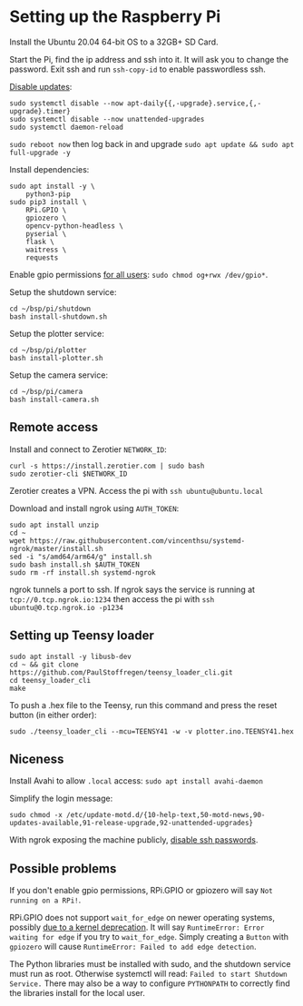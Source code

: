 # Setting up the Raspberry Pi

Install the Ubuntu 20.04 64-bit OS to a 32GB+ SD Card.

Start the Pi, find the ip address and ssh into it. It will ask you to change the password. Exit ssh and run `ssh-copy-id` to enable passwordless ssh.

[Disable updates](https://www.reddit.com/r/linuxadmin/comments/kvcfv0/ubuntu_unattendedupgrades_other/gizk3z8/):

```
sudo systemctl disable --now apt-daily{{,-upgrade}.service,{,-upgrade}.timer}
sudo systemctl disable --now unattended-upgrades
sudo systemctl daemon-reload
```

`sudo reboot now` then log back in and upgrade `sudo apt update && sudo apt full-upgrade -y`

Install dependencies:

```
sudo apt install -y \
    python3-pip
sudo pip3 install \
    RPi.GPIO \
    gpiozero \
    opencv-python-headless \
    pyserial \
    flask \
    waitress \
    requests
```

Enable gpio permissions [for all users](https://github.com/gpiozero/gpiozero/issues/837#issuecomment-703743142): `sudo chmod og+rwx /dev/gpio*`.

Setup the shutdown service:

```
cd ~/bsp/pi/shutdown
bash install-shutdown.sh
```

Setup the plotter service:

```
cd ~/bsp/pi/plotter
bash install-plotter.sh
```

Setup the camera service:

```
cd ~/bsp/pi/camera
bash install-camera.sh
```

## Remote access

Install and connect to Zerotier `NETWORK_ID`:

```
curl -s https://install.zerotier.com | sudo bash
sudo zerotier-cli $NETWORK_ID
```

Zerotier creates a VPN. Access the pi with `ssh ubuntu@ubuntu.local`

Download and install ngrok using `AUTH_TOKEN`:

```
sudo apt install unzip
cd ~
wget https://raw.githubusercontent.com/vincenthsu/systemd-ngrok/master/install.sh
sed -i "s/amd64/arm64/g" install.sh
sudo bash install.sh $AUTH_TOKEN
sudo rm -rf install.sh systemd-ngrok 
```

ngrok tunnels a port to ssh. If ngrok says the service is running at `tcp://0.tcp.ngrok.io:1234` then access the pi with `ssh ubuntu@0.tcp.ngrok.io -p1234`

## Setting up Teensy loader

```
sudo apt install -y libusb-dev
cd ~ && git clone https://github.com/PaulStoffregen/teensy_loader_cli.git
cd teensy_loader_cli
make
```

To push a .hex file to the Teensy, run this command and press the reset button (in either order):

```
sudo ./teensy_loader_cli --mcu=TEENSY41 -w -v plotter.ino.TEENSY41.hex
```

## Niceness

Install Avahi to allow `.local` access: `sudo apt install avahi-daemon`

Simplify the login message:

```
sudo chmod -x /etc/update-motd.d/{10-help-text,50-motd-news,90-updates-available,91-release-upgrade,92-unattended-upgrades}
```

With ngrok exposing the machine publicly, [disable ssh passwords](https://www.cyberciti.biz/faq/how-to-disable-ssh-password-login-on-linux/).

## Possible problems

If you don't enable gpio permissions, RPi.GPIO or gpiozero will say `Not running on a RPi!`.

RPi.GPIO does not support `wait_for_edge` on newer operating systems, possibly [due to a kernel deprecation](https://sourceforge.net/p/raspberry-gpio-python/tickets/175/). It will say `RuntimeError: Error waiting for edge` if you try to `wait_for_edge`. Simply creating a `Button` with `gpiozero` will cause `RuntimeError: Failed to add edge detection`.

The Python libraries must be installed with sudo, and the shutdown service must run as root. Otherwise systemctl will read: `Failed to start Shutdown Service.` There may also be a way to configure `PYTHONPATH` to correctly find the libraries install for the local user.